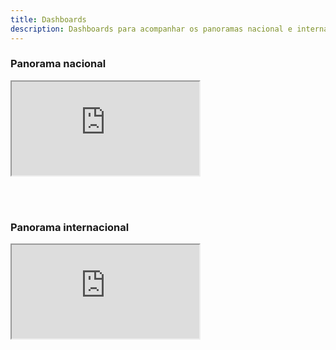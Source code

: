 ```yaml
---
title: Dashboards
description: Dashboards para acompanhar os panoramas nacional e internacinoal da COVID-19<br><br><br>
---
```


### Panorama nacional

<iframe class="dashboard1" src="https://aperaltasantos.github.io/covid_pt/"></iframe>
<small><a href="https://github.com/aperaltasantos/covid_pt/" target="_blank"></a></small>

<br><br>

### Panorama internacional

<iframe class="dashboard2" src="https://www.arcgis.com/apps/opsdashboard/index.html#/85320e2ea5424dfaaa75ae62e5c06e61"></iframe>
<small><a href="https://www.arcgis.com/apps/opsdashboard/index.html#/bda7594740fd40299423467b48e9ecf6" target="_blank"></a></small>

